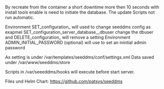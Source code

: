 By recreate from the container a short downtime more then 10 seconds with install tools enable is need to initiate the database. The update Scripts not run automatic. 

Environment SET_configuration_ will used to change seeddms config as exapmel SET_configuration_server_database__dbuser change the dbuser and DELETE_configuration_ will remove a setting
Environment ADMIN_INITIAL_PASSWORD (optional) will use to set an inintial admin password

As setting is under /var/templates/seeddms/conf/settings.xml 
Data saved under /var/www/seeddms/store

Scripts in /var/seeeddms/hooks will execute before start server.

Files und Helm Chart: https://github.com/patsys/seeddms
